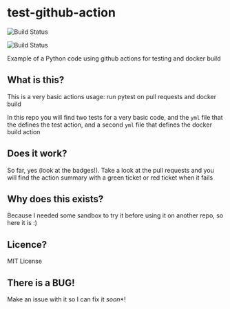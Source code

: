 # test-github-action
![Build Status](https://github.com/FBernuy/pytest-github-action/workflows/Run%20Tests/badge.svg)

![Build Status](https://github.com/FBernuy/pytest-github-action/workflows/Docker%20Image%20CI/badge.svg)

Example of a Python code using github actions for testing and docker build


## What is this?
This is a very basic actions usage: run pytest on pull requests and docker build

In this repo you will find two tests for a very basic code, and the `yml` file that the defines the test action, and a second `yml` file that defines the docker build action

## Does it work?
So far, yes (look at the badges!). Take a look at the pull requests and you will find the action summary with a green ticket or red ticket when it fails

## Why does this exists?
Because I needed some sandbox to try it before using it on another repo, so here it is :)

## Licence?
MIT License

## There is a BUG!
Make an issue with it so I can fix it *soon**!
